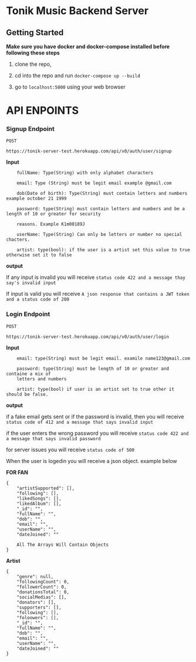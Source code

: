 # Tonik Music Backend Server 

## Getting Started

__Make sure you have docker and docker-compose installed before following these steps__


1. clone the repo, 

2. cd into the repo and run ```docker-compose up --build```

3. go to ```localhost:5000``` using your web browser


# API ENPOINTS

### Signup Endpoint

```POST```

```https://tonik-server-test.herokuapp.com/api/v0/auth/user/signup```

__Input__

```
    fullName: Type(String) with only alphabet characters
    
    email: Type (String) must be legit email example @gmail.com

    dob(Date of birth): Type(String) must contain letters and numbers example october 21 1999

    password: type(String) must contain letters and numbers and be a length of 10 or greater for security 
    
    reasons. Example K1m00189J

    userName: Type(String) Can only be letters or number no special chacters.

    artist: type(bool): if the user is a artist set this value to true otherwise set it to false
```


__output__

If any input is invalid you will receive ```status code 422 and a message thay say's invalid input```


If input is valid you will receive ```A json response that contains a JWT token and a status code of 200```


### Login Endpoint

```POST```

```https://tonik-server-test.herokuapp.com/api/v0/auth/user/login```


__Input__
``` 
    email: type(String) must be legit email. examile name123@gmail.com
    
    password: type(String) must be length of 10 or greater and containe a mix of 
    letters and numbers

    artist: type(bool) if user is an artist set to true other it should be false. 

```


__output__

if a fake email gets sent or if the  password is invalid, then you will receive ```status code of 412 and a message that says invalid input```

if the user enters the wrong password you will receive ```status code 422 and a message that says invalid password```

for server issues you will receive ```status code of 500```

When the user is logedin you will receive a json object. example below


__FOR FAN__


``` 
{
    "artistSupported": [],
    "following": [],
    "likedSongs": [],
    "likedAlbum": [],
    "_id": "",
    "fullName": "",
    "dob": "",
    "email": "",
    "userName": "",
    "dateJoined": ""

    All The Arrays Will Contain Objects
}

```

__Artist__

```
{
    "genre": null,
    "followingCount": 0,
    "followerCount": 0,
    "donationsTotal": 0,
    "socialMedias": [],
    "donators": [],
    "supporters": [],
    "following": [],
    "foloowers": [],
    "_id": "",
    "fullName": "",
    "dob": "",
    "email": "",
    "userName": "",
    "dateJoined": ""
}

```




